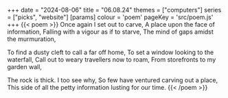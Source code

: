 +++
date = "2024-08-06"
title = "06.08.24"
themes = ["computers"]
series = ["picks", "website"]
[params]
  colour = 'poem'
  pageKey = 'src/poem.js'
+++
{{< poem >}}
Once again I set out to carve,
A place upon the face of information,
Falling with a vigour as if to starve,
The mind of gaps amidst the murmuration,

To find a dusty cleft to call a far off home,
To set a window looking to the waterfall,
Call out to weary travellers now to roam,
From storefronts to my garden wall,

The rock is thick. I too see why,
So few have ventured carving out a place,
This side of all the petty information lusting for our time.
{{< /poem >}}